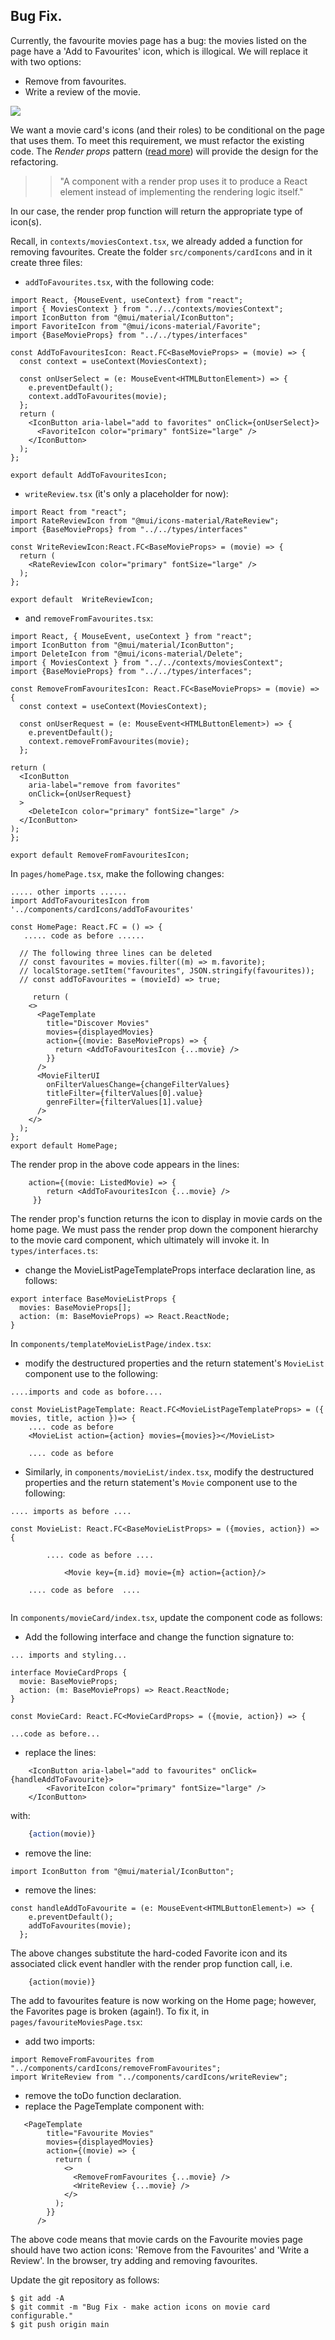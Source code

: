 ## Bug Fix.

Currently, the favourite movies page has a bug: the movies listed on the page have a 'Add to Favourites' icon, which is illogical. We will replace it with two options:

- Remove from favourites.
- Write a review of the movie.

![][favcard]

We want a movie card's icons (and their roles) to be conditional on the page that uses them. To meet this requirement, we must refactor the existing code. The _Render props_ pattern ([read more][renderprop]) will provide the design for the refactoring.

> > "A component with a render prop uses it to produce a React element  instead of implementing the rendering logic itself."

In our case, the render prop function will return the appropriate type of icon(s).

Recall, in `contexts/moviesContext.tsx`, we already added a function for removing favourites. Create the folder `src/components/cardIcons` and in it create three files:

- `addToFavourites.tsx`, with the following code:

```tsx
import React, {MouseEvent, useContext} from "react";
import { MoviesContext } from "../../contexts/moviesContext";
import IconButton from "@mui/material/IconButton";
import FavoriteIcon from "@mui/icons-material/Favorite";
import {BaseMovieProps} from "../../types/interfaces"

const AddToFavouritesIcon: React.FC<BaseMovieProps> = (movie) => {
  const context = useContext(MoviesContext);

  const onUserSelect = (e: MouseEvent<HTMLButtonElement>) => {
    e.preventDefault();
    context.addToFavourites(movie);
  };
  return (
    <IconButton aria-label="add to favorites" onClick={onUserSelect}>
      <FavoriteIcon color="primary" fontSize="large" />
    </IconButton>
  );
};

export default AddToFavouritesIcon;
```

- `writeReview.tsx` (it's only a placeholder for now):

```tsx
import React from "react";
import RateReviewIcon from "@mui/icons-material/RateReview";
import {BaseMovieProps} from "../../types/interfaces"

const WriteReviewIcon:React.FC<BaseMovieProps> = (movie) => {
  return (
    <RateReviewIcon color="primary" fontSize="large" />
  );
};

export default  WriteReviewIcon;
```

- and `removeFromFavourites.tsx`:

```tsx
import React, { MouseEvent, useContext } from "react";
import IconButton from "@mui/material/IconButton";
import DeleteIcon from "@mui/icons-material/Delete";
import { MoviesContext } from "../../contexts/moviesContext";
import {BaseMovieProps} from "../../types/interfaces";

const RemoveFromFavouritesIcon: React.FC<BaseMovieProps> = (movie) => {
  const context = useContext(MoviesContext);

  const onUserRequest = (e: MouseEvent<HTMLButtonElement>) => {
    e.preventDefault();
    context.removeFromFavourites(movie);
  };

return (
  <IconButton
    aria-label="remove from favorites"
    onClick={onUserRequest}
  >
    <DeleteIcon color="primary" fontSize="large" />
  </IconButton>
);
};

export default RemoveFromFavouritesIcon;
```
In `pages/homePage.tsx`, make the following changes:

```tsx
..... other imports ......
import AddToFavouritesIcon from '../components/cardIcons/addToFavourites'

const HomePage: React.FC = () => {
   ..... code as before ......

  // The following three lines can be deleted
  // const favourites = movies.filter((m) => m.favorite);
  // localStorage.setItem("favourites", JSON.stringify(favourites));
  // const addToFavourites = (movieId) => true;

     return (
    <>
      <PageTemplate
        title="Discover Movies"
        movies={displayedMovies}
        action={(movie: BaseMovieProps) => {
          return <AddToFavouritesIcon {...movie} />
        }}
      />
      <MovieFilterUI
        onFilterValuesChange={changeFilterValues}
        titleFilter={filterValues[0].value}
        genreFilter={filterValues[1].value}
      />
    </>
  );
};
export default HomePage;
```
The render prop in the above code appears in the lines:
```tsx
    action={(movie: ListedMovie) => {
        return <AddToFavouritesIcon {...movie} />
     }}
```
The render prop's function returns the icon to display in movie cards on the home page. We must pass the render prop down the component hierarchy to the movie card component, which ultimately will invoke it. In `types/interfaces.ts`:

- change the MovieListPageTemplateProps interface declaration line, as follows:

```tsx
export interface BaseMovieListProps {
  movies: BaseMovieProps[];
  action: (m: BaseMovieProps) => React.ReactNode;
}
```

In `components/templateMovieListPage/index.tsx`:

- modify the   destructured properties and the return statement's `MovieList` component use to the following:

```tsx
....imports and code as bofore....

const MovieListPageTemplate: React.FC<MovieListPageTemplateProps> = ({ movies, title, action })=> {
	.... code as before
	<MovieList action={action} movies={movies}></MovieList>

	.... code as before

```
+ Similarly, in `components/movieList/index.tsx`, modify the  destructured properties and the return statement's `Movie` component use to the following:

```tsx
.... imports as before ....

const MovieList: React.FC<BaseMovieListProps> = ({movies, action}) => {
    
    	.... code as before ....
        
			<Movie key={m.id} movie={m} action={action}/>

	.... code as before  ....
    
```
In `components/movieCard/index.tsx`, update the component code as follows:

+ Add the following interface and change the function signature to:



~~~tsx
... imports and styling...

interface MovieCardProps {
  movie: BaseMovieProps;
  action: (m: BaseMovieProps) => React.ReactNode;
}

const MovieCard: React.FC<MovieCardProps> = ({movie, action}) => {

...code as before...
~~~

+ replace the lines:
~~~tsx
    <IconButton aria-label="add to favourites" onClick={handleAddToFavourite}>
        <FavoriteIcon color="primary" fontSize="large" />
    </IconButton>
~~~
with:
~~~ts
    {action(movie)}
~~~
+ remove the line:
~~~
import IconButton from "@mui/material/IconButton";
~~~
+ remove the lines:
~~~tsx
const handleAddToFavourite = (e: MouseEvent<HTMLButtonElement>) => {
    e.preventDefault();
    addToFavourites(movie);
  };
~~~

The above changes substitute the hard-coded Favorite icon and its associated click event handler with the render prop function call, i.e.
```
    {action(movie)}
```
The add to favourites feature is now working on the Home page; however, the Favorites page is broken (again!). To fix it, in `pages/favouriteMoviesPage.tsx`:

+ add two imports:
~~~tsx
import RemoveFromFavourites from "../components/cardIcons/removeFromFavourites";
import WriteReview from "../components/cardIcons/writeReview";
~~~
+ remove the toDo function declaration.
+ replace the PageTemplate component with:
~~~tsx
   <PageTemplate
        title="Favourite Movies"
        movies={displayedMovies}
        action={(movie) => {
          return (
            <>
              <RemoveFromFavourites {...movie} />
              <WriteReview {...movie} />
            </>
          );
        }}
      />
~~~
The above code means that movie cards on the Favourite movies page should have two action icons: 'Remove from the Favourites' and 'Write a Review'. In the browser, try adding and removing favourites.

Update the git repository as follows:

```
$ git add -A
$ git commit -m "Bug Fix - make action icons on movie card configurable."
$ git push origin main
```

[renderprop]: https://react.dev/reference/react/cloneElement#passing-data-with-a-render-prop
[reviewbutton]: ./img/reviewbutton.png
[favcard]: ./img/favcard.png
